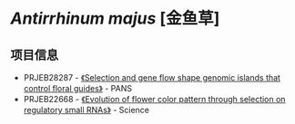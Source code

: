 # *Antirrhinum majus* [金鱼草]

## 项目信息
+ PRJEB28287 - [《Selection and gene flow shape genomic islands that control floral guides》](https://www.pnas.org/content/115/43/11006) - PANS
+ PRJEB22668 - [《Evolution of flower color pattern through selection on regulatory small RNAs》](http://science.sciencemag.org/content/358/6365/925) - Science
